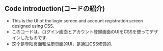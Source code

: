<h2>Code introduction(コードの紹介)</h2>
<ul>
  <li>This is the UI of the login screen and account registration screen designed using CSS.</li>
  <li>このコードは、ログイン画面とアカウント登録画面のUIをCSSを使ってデザインしたものです.</li>
  <li>这个是登陆页面和注册页面的UI，是通过CSS修饰的.</li>
</ul>
